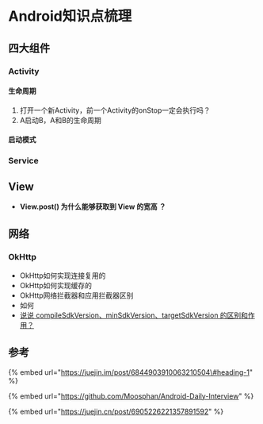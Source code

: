 # Android知识点梳理

## 四大组件

### Activity

#### 生命周期

1. 打开一个新Activity，前一个Activity的onStop一定会执行吗？
2. A启动B，A和B的生命周期

#### 启动模式





### Service

## View

* **View.post\(\) 为什么能够获取到 View 的宽高 ？**

## 网络

### OkHttp

* OkHttp如何实现连接复用的
* OkHttp如何实现缓存的
* OkHttp网络拦截器和应用拦截器区别
* 如何
* [说说 compileSdkVersion、minSdkVersion、targetSdkVersion 的区别和作用？](https://mp.weixin.qq.com/s/-nzIPfH0o2Aj7W7Cz-ECjA)

## 参考

{% embed url="https://juejin.im/post/6844903910063210504\#heading-1" %}

{% embed url="https://github.com/Moosphan/Android-Daily-Interview" %}



{% embed url="https://juejin.cn/post/6905226221357891592" %}





